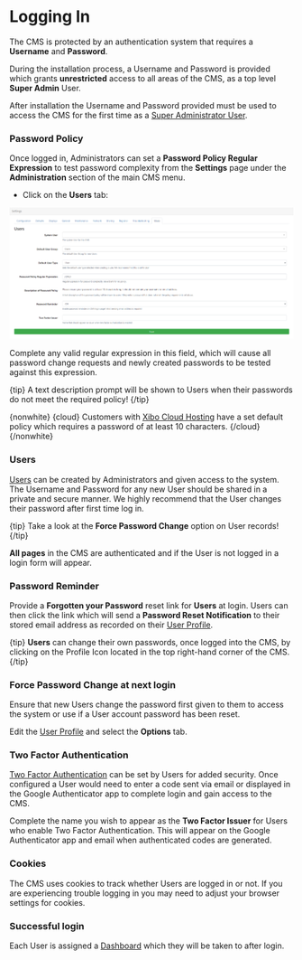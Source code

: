 <!--toc=tour-->

# Logging In

The CMS is protected by an authentication system that requires a **Username** and **Password**.

During the installation process,  a Username and Password is provided which grants **unrestricted** access to all areas of the CMS, as a top level **Super Admin** User. 

After installation the Username and Password provided must be used to access the CMS for the first time as a [Super Administrator User](https://xibo.org.uk/manual/en/users_user_types.html#super_admin).

### Password Policy

Once logged in, Administrators can set a **Password Policy Regular Expression** to test password complexity from the **Settings** page under the **Administration** section of the main CMS menu. 

- Click on the **Users** tab:

![Password Settings](img/v3_tour_login_password_settings.png)

Complete any valid regular expression in this field, which will cause all password change requests and newly created passwords to be tested against this expression.

{tip}
A text description prompt will be shown to Users when their passwords do not meet the required policy!
{/tip}

{nonwhite}
{cloud}
Customers with [Xibo Cloud Hosting](https://xibo.org.uk/hosting) have a set default policy which requires a password of at least 10 characters.
{/cloud}
{/nonwhite}

### Users

[Users](users.html) can be created by Administrators and given access to the system. The Username and Password for any new User should be shared in a private and secure manner. We highly recommend that the User changes their password after first time log in.

{tip}
Take a look at the **Force Password Change** option on User records!
{/tip}

**All pages** in the CMS are authenticated and if the User is not logged in a login form will appear.

### Password Reminder

Provide a **Forgotten your Password** reset link for **Users** at login. Users can then click the link which will send a **Password Reset Notification** to their stored email address as recorded on their [User Profile](https://xibo.org.uk/manual/en/users_administration.html).

{tip}
**Users** can change their own passwords, once logged into the CMS, by clicking on the Profile Icon located in the top right-hand corner of the CMS.
{/tip}

### Force Password Change at next login

Ensure that new Users change the password first given to them to access the system or use if a User account password has been reset. 

Edit the [User Profile](https://xibo.org.uk/manual/en/users_administration.html) and select the **Options** tab.

### Two Factor Authentication

[Two Factor Authentication](tour_two_factor_authentication.html) can be set by Users for added security. Once configured a User would need to enter a code sent via email or displayed in the Google Authenticator app to complete login and gain access to the CMS. 

Complete the name you wish to appear as the **Two Factor Issuer** for Users who enable Two Factor Authentication. This will appear on the Google Authenticator app and email when authenticated codes are generated.

### Cookies

The CMS uses cookies to track whether Users are logged in or not. If you are experiencing trouble logging in you may need to adjust your browser settings for cookies.

### Successful login

Each User is assigned a [Dashboard](tour_status_dashboard.html) which they will be taken to after login.